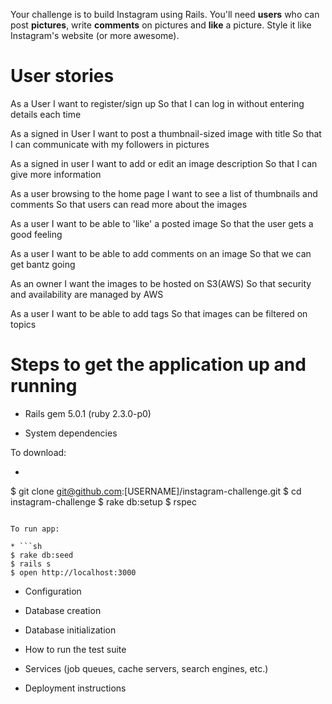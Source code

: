 Your challenge is to build Instagram using Rails. You'll need **users** who can post **pictures**, write **comments** on pictures and **like** a picture. Style it like Instagram's website (or more awesome).

User stories
============
As a User
I want to register/sign up
So that I can log in without entering details each time

As a signed in User
I want to post a thumbnail-sized image with title
So that I can communicate with my followers in pictures

As a signed in user
I want to add or edit an image description
So that I can give more information   

As a user browsing to the home page
I want to see a list of thumbnails and comments
So that users can read more about the images

As a user
I want to be able to 'like' a posted image
So that the user gets a good feeling

As a user
I want to be able to add comments on an image
So that we can get bantz going

As an owner
I want the images to be hosted on S3(AWS)
So that security and availability are managed by AWS

As a user
I want to be able to add tags
So that images can be filtered on topics

Steps to get the application up and running
=============================================

* Rails gem 5.0.1 (ruby 2.3.0-p0)

* System dependencies

To download:

* ```sh
$ git clone git@github.com:[USERNAME]/instagram-challenge.git
$ cd instagram-challenge
$ rake db:setup
$ rspec
```

To run app:

* ```sh
$ rake db:seed
$ rails s
$ open http://localhost:3000
```

* Configuration

* Database creation

* Database initialization

* How to run the test suite

* Services (job queues, cache servers, search engines, etc.)

* Deployment instructions
